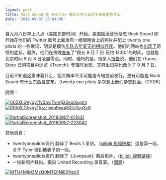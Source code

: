 ```yaml
---
layout: post
title: Rock Sound 在 Twitter 暗示九月七日正午会发生些什么
date: '2018-09-07 23:04:06'
---
```



自九月六日早上八点（美国东部时间）开始，美国摇滚音乐杂志 Rock Sound 即开始在他们的 Twitter 账号上面发布一组眼睛合上的照片并配上 twenty one pilots 的一些歌词，明显是模仿[乐队去年夏天的相似行径](https://www.dun4real.org/the-end-of-blurrface-era-and-the-start-of-silence/)。他们的网站也[出现了](https://twitter.com/top__today/status/1037736784002789381)奇怪的症状。最终，他们在傍晚[发布](https://twitter.com/rocksound/status/1037807839136423937)了“周五 9 月 7 日 纽约 12:00”的时间，也就是北京时间 9 月 8 日凌晨零点。同时，碰巧的是，很多人[报告](https://twitter.com/top__today/status/1037122211432333312?s=19)说，他们在 iTunes Store 已购项目中浏览《Trench》专辑时发现，其释出日期也改为了 9 月 7 日。 ​​​​

目前不知道这意味着什么，但大概率不太可能是专辑提前发行，更有可能是 Rock Sound 有什么东西要宣布。（twenty one pilots 多次登上他们杂志封面，ICYDK）

附图：

[![005XLGhygy1fv0bvj7vm1j30ku0ixgml](https://i2.wp.com/www.dun4real.org/wp-content/uploads/2018/09/005XLGhygy1fv0bvj7vm1j30ku0ixgml_thumb.jpg?resize=244%2C222&ssl=1 "005XLGhygy1fv0bvj7vm1j30ku0ixgml")](https://i1.wp.com/www.dun4real.org/wp-content/uploads/2018/09/005XLGhygy1fv0bvj7vm1j30ku0ixgml.jpg?ssl=1) [![005XLGhygy1fuzzjwm9wqj30fz0sg3z8](https://i0.wp.com/www.dun4real.org/wp-content/uploads/2018/09/005XLGhygy1fuzzjwm9wqj30fz0sg3z8_thumb.jpg?resize=314%2C222&ssl=1 "005XLGhygy1fuzzjwm9wqj30fz0sg3z8")](https://i1.wp.com/www.dun4real.org/wp-content/uploads/2018/09/005XLGhygy1fuzzjwm9wqj30fz0sg3z8.jpg?ssl=1)

[![PartialScreenshot_20180907-011631](https://i0.wp.com/www.dun4real.org/wp-content/uploads/2018/09/PartialScreenshot_20180907-011631_thumb.png?resize=264%2C375&ssl=1 "PartialScreenshot_20180907-011631")](https://i1.wp.com/www.dun4real.org/wp-content/uploads/2018/09/PartialScreenshot_20180907-011631.png?ssl=1) [![PartialScreenshot_20180907-223042](https://i0.wp.com/www.dun4real.org/wp-content/uploads/2018/09/PartialScreenshot_20180907-223042_thumb.png?resize=264%2C374&ssl=1 "PartialScreenshot_20180907-223042")](https://i1.wp.com/www.dun4real.org/wp-content/uploads/2018/09/PartialScreenshot_20180907-223042.png?ssl=1)

其他消息：

- twentyonepilots资讯 翻译了 Beats 1 采访。（[bilibili 视频链接](https://www.bilibili.com/video/av31197820/)）这是第一段，关于 Tyler 谈到他妻子的一段。
- twentyonepilots资讯 翻译了《Jumpsuit》幕后影片。（[bilibili 视频链接](https://www.bilibili.com/video/av31255678)）
- 一张新照片释出。摄自 United Recording 录音室。（[图源](https://www.mixonline.com/the-wire/twenty-one-pilots-tracks-songs-for-trench-at-united-recording)）

[![MTU4MjM3MzQ0MTQ1NjE0Nzc0](https://i0.wp.com/www.dun4real.org/wp-content/uploads/2018/09/MTU4MjM3MzQ0MTQ1NjE0Nzc0_thumb.png?resize=564%2C404&ssl=1 "MTU4MjM3MzQ0MTQ1NjE0Nzc0")](https://i1.wp.com/www.dun4real.org/wp-content/uploads/2018/09/MTU4MjM3MzQ0MTQ1NjE0Nzc0.png?ssl=1)


